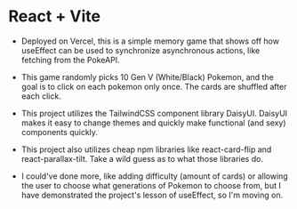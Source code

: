 # React + Vite

- Deployed on Vercel, this is a simple memory game that shows off how useEffect can be used to synchronize asynchronous actions, like fetching from the PokeAPI.
- This game randomly picks 10 Gen V (White/Black) Pokemon, and the goal is to click on each pokemon only once. The cards are shuffled after each click.
- This project utilizes the TailwindCSS component library DaisyUI. DaisyUI makes it easy to change themes and quickly make functional (and sexy) components quickly.
- This project also utilizes cheap npm libraries like react-card-flip and react-parallax-tilt. Take a wild guess as to what those libraries do.

- I could've done more, like adding difficulty (amount of cards) or allowing the user to choose what generations of Pokemon to choose from, but I have demonstrated the project's lesson of useEffect, so I'm moving on.
